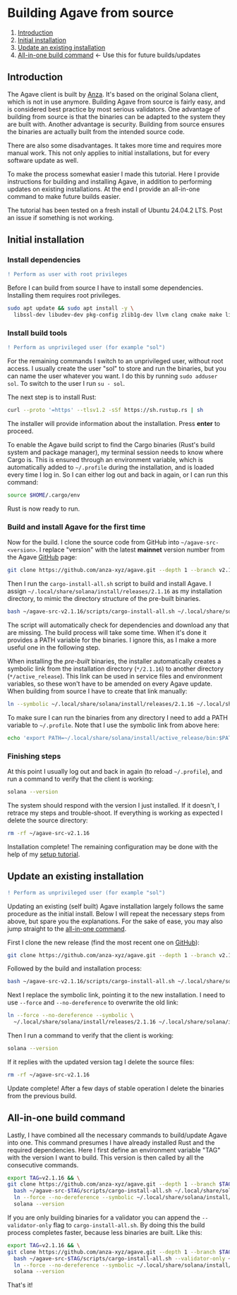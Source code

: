 # Building Agave from source

 1. [Introduction](#introduction)
 2. [Initial installation](#initial-installation)
 3. [Update an existing installation](#update-an-existing-installation)
 4. [All-in-one build command](#all-in-one-build-command) <- Use this for future builds/updates


## Introduction

The Agave client is built by [Anza](https://www.anza.xyz/). It's based on the original Solana client, which is not in use anymore. Building Agave from source is fairly easy, and is considered best practice by most serious validators. One advantage of building from source is that the binaries can be adapted to the system they are built with. Another advantage is security. Building from source ensures the binaries are actually built from the intended source code.

There are also some disadvantages. It takes more time and requires more manual work. This not only applies to initial installations, but for every software update as well.

To make the process somewhat easier I made this tutorial. Here I provide instructions for building and installing Agave, in addition to performing updates on existing installations. At the end I provide an all-in-one command to make future builds easier.

The tutorial has been tested on a fresh install of Ubuntu 24.04.2 LTS. Post an issue if something is not working.


## Initial installation

### Install dependencies
```diff
! Perform as user with root privileges
```

Before I can build from source I have to install some dependencies. Installing them requires root privileges.
```bash
sudo apt update && sudo apt install -y \
  libssl-dev libudev-dev pkg-config zlib1g-dev llvm clang cmake make libprotobuf-dev protobuf-compiler
```

### Install build tools
```diff
! Perform as unprivileged user (for example "sol")
```
For the remaining commands I switch to an unprivileged user, without root access. I usually create the user "sol" to store and run the binaries, but you can name the user whatever you want. I do this by running `sudo adduser sol`. To switch to the user I run `su - sol`.

The next step is to install Rust:
```bash
curl --proto '=https' --tlsv1.2 -sSf https://sh.rustup.rs | sh
```
The installer will provide information about the installation. Press **enter** to proceed.

To enable the Agave build script to find the Cargo binaries (Rust's build system and package manager), my terminal session needs to know where Cargo is. This is ensured through an environment variable, which is automatically added to `~/.profile` during the installation, and is loaded every time I log in. So I can either log out and back in again, or I can run this command:
```bash
source $HOME/.cargo/env
```
Rust is now ready to run.

### Build and install Agave for the first time

Now for the build. I clone the source code from GitHub into `~/agave-src-<version>`. I replace "version" with the latest **mainnet** version number from the Agave [GitHub](https://github.com/anza-xyz/agave/releases) page:
```bash
git clone https://github.com/anza-xyz/agave.git --depth 1 --branch v2.1.16 ~/agave-src-v2.1.16
```

Then I run the `cargo-install-all.sh` script to build and install Agave. I assign `~/.local/share/solana/install/releases/2.1.16` as my installation directory, to mimic the directory structure of the pre-built binaries.
```bash
bash ~/agave-src-v2.1.16/scripts/cargo-install-all.sh ~/.local/share/solana/install/releases/2.1.16
```
The script will automatically check for dependencies and download any that are missing. The build process will take some time. When it's done it provides a PATH variable for the binaries. I ignore this, as I make a more useful one in the following step.

When installing the *pre-built* binaries, the installer automatically creates a symbolic link from the installation directory (`*/2.1.16`) to another directory (`*/active_release`). This link can be used in service files and environment variables, so these won't have to be amended on every Agave update. When building from source I have to create that link manually:
```bash
ln --symbolic ~/.local/share/solana/install/releases/2.1.16 ~/.local/share/solana/install/active_release
```

To make sure I can run the binaries from any directory I need to add a PATH variable to `~/.profile`. Note that I use the symbolic link from above here:
```bash
echo 'export PATH=~/.local/share/solana/install/active_release/bin:$PATH' >> ~/.profile
```

### Finishing steps

At this point I usually log out and back in again (to reload `~/.profile`), and run a command to verify that the client is working:
```bash
solana --version
```

The system should respond with the version I just installed. If it doesn't, I retrace my steps and trouble-shoot. If everything is working as expected I delete the source directory:
```bash
rm -rf ~/agave-src-v2.1.16
```
Installation complete! The remaining configuration may be done with the help of my [setup tutorial](https://github.com/agjell/sol-tutorials/blob/master/setting-up-a-solana-devnet-validator.md#configure-solana).


## Update an existing installation
```diff
! Perform as unprivileged user (for example "sol")
```

Updating an existing (self built) Agave installation largely follows the same procedure as the initial install. Below I will repeat the necessary steps from above, but spare you the explanations. For the sake of ease, you may also jump straight to the [all-in-one command](#all-in-one-build-command).

First I clone the new release (find the most recent one on [GitHub](https://github.com/anza-xyz/agave/releases)):
```bash
git clone https://github.com/anza-xyz/agave.git --depth 1 --branch v2.1.16 ~/agave-src-v2.1.16
```

Followed by the build and installation process:
```bash
bash ~/agave-src-v2.1.16/scripts/cargo-install-all.sh ~/.local/share/solana/install/releases/2.1.16
```

Next I replace the symbolic link, pointing it to the new installation. I need to use `--force` and `--no-dereference` to overwrite the old link:
```bash
ln --force --no-dereference --symbolic \
  ~/.local/share/solana/install/releases/2.1.16 ~/.local/share/solana/install/active_release
```

Then I run a command to verify that the client is working:
```bash
solana --version
```

If it replies with the updated version tag I delete the source files:
```bash
rm -rf ~/agave-src-v2.1.16
```

Update complete! After a few days of stable operation I delete the binaries from the previous build.


## All-in-one build command

Lastly, I have combined all the necessary commands to build/update Agave into one. This command presumes I have already installed Rust and the required dependencies. Here I first define an environment variable "TAG" with the version I want to build. This version is then called by all the consecutive commands.

```bash
export TAG=v2.1.16 && \
git clone https://github.com/anza-xyz/agave.git --depth 1 --branch $TAG ~/agave-src-$TAG && \
  bash ~/agave-src-$TAG/scripts/cargo-install-all.sh ~/.local/share/solana/install/releases/$TAG && \
  ln --force --no-dereference --symbolic ~/.local/share/solana/install/releases/$TAG ~/.local/share/solana/install/active_release && \
  solana --version
```

If you are only building binaries for a validator you can append the `--validator-only` flag to `cargo-install-all.sh`. By doing this the build process completes faster, because less binaries are built. Like this:
```bash
export TAG=v2.1.16 && \
git clone https://github.com/anza-xyz/agave.git --depth 1 --branch $TAG ~/agave-src-$TAG && \
  bash ~/agave-src-$TAG/scripts/cargo-install-all.sh --validator-only ~/.local/share/solana/install/releases/$TAG && \
  ln --force --no-dereference --symbolic ~/.local/share/solana/install/releases/$TAG ~/.local/share/solana/install/active_release && \
  solana --version
```

That's it!
